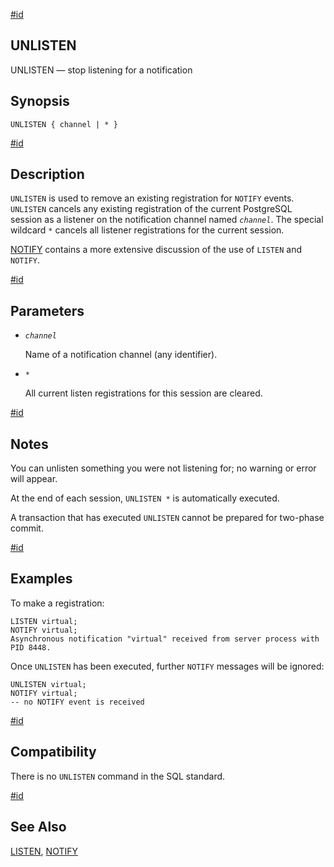 [#id](#SQL-UNLISTEN)

## UNLISTEN

UNLISTEN — stop listening for a notification

## Synopsis

```
UNLISTEN { channel | * }
```

[#id](#id-1.9.3.182.5)

## Description

`UNLISTEN` is used to remove an existing registration for `NOTIFY` events. `UNLISTEN` cancels any existing registration of the current PostgreSQL session as a listener on the notification channel named _`channel`_. The special wildcard `*` cancels all listener registrations for the current session.

[NOTIFY](sql-notify) contains a more extensive discussion of the use of `LISTEN` and `NOTIFY`.

[#id](#id-1.9.3.182.6)

## Parameters

- _`channel`_

  Name of a notification channel (any identifier).

- `*`

  All current listen registrations for this session are cleared.

[#id](#id-1.9.3.182.7)

## Notes

You can unlisten something you were not listening for; no warning or error will appear.

At the end of each session, `UNLISTEN *` is automatically executed.

A transaction that has executed `UNLISTEN` cannot be prepared for two-phase commit.

[#id](#id-1.9.3.182.8)

## Examples

To make a registration:

```
LISTEN virtual;
NOTIFY virtual;
Asynchronous notification "virtual" received from server process with PID 8448.
```

Once `UNLISTEN` has been executed, further `NOTIFY` messages will be ignored:

```
UNLISTEN virtual;
NOTIFY virtual;
-- no NOTIFY event is received
```

[#id](#id-1.9.3.182.9)

## Compatibility

There is no `UNLISTEN` command in the SQL standard.

[#id](#id-1.9.3.182.10)

## See Also

[LISTEN](sql-listen), [NOTIFY](sql-notify)
